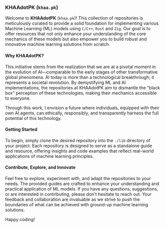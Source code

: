 ### KHAAdotPK (`khaa.pk`)

Welcome to **KHAAdotPK** (`khaa.pk`)! This collection of repositories is meticulously curated to provide a solid foundation for implementing various Machine Learning (ML) models using `C/C++`, `Rust` and `Zig`. Our goal is to offer resources that not only enhance your understanding of the core mechanics of these models but also empower you to build robust and innovative machine learning solutions from scratch.

#### Why KHAAdotPK?

This initiative stems from the realization that we are at a pivotal moment in the evolution of AI—comparable to the early stages of other transformative global phenomena. AI today is more than a technological breakthrough; it represents a societal revolution. By demystifying ML and AI implementations, the repositories at KHAAdotPK aim to dismantle the "black box" perception of these technologies, making their mechanics accessible to everyone.

Through this work, I envision a future where individuals, equipped with their own AI agents, can ethically, responsibly, and transparently harness the full potential of this technology.

#### Getting Started

To begin, simply clone the desired repository into the `./lib` directory of your project. Each repository is designed to serve as a standalone guide and resource, offering insights and code examples that reflect real-world applications of machine learning principles.

#### Contribute, Explore, and Innovate

Feel free to explore, experiment with, and adapt the repositories to your needs. The provided guides are crafted to enhance your understanding and practical application of ML models. If you have any questions, suggestions, or are interested in contributing, please don't hesitate to reach out. Your feedback and collaboration are invaluable as we strive to push the boundaries of what can be achieved with ground-up machine learning solutions.

Happy coding!
